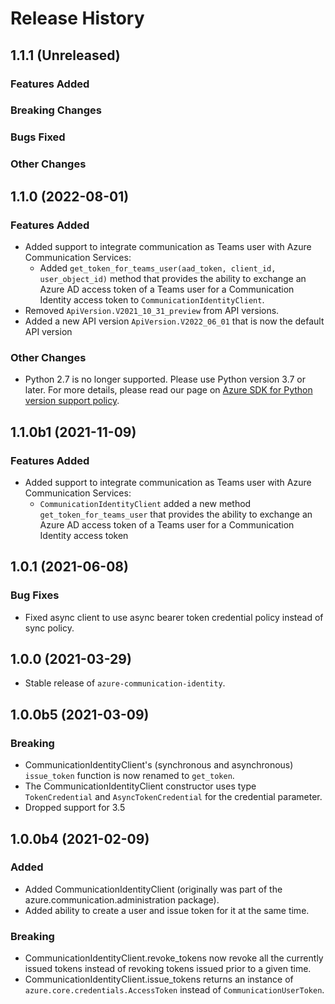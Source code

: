 # Release History

## 1.1.1 (Unreleased)

### Features Added

### Breaking Changes

### Bugs Fixed

### Other Changes

## 1.1.0 (2022-08-01)

### Features Added

- Added support to integrate communication as Teams user with Azure Communication Services:
    - Added `get_token_for_teams_user(aad_token, client_id, user_object_id)` method that provides the ability to exchange an Azure AD access token of a Teams user for a Communication Identity access token to `CommunicationIdentityClient`.
- Removed `ApiVersion.V2021_10_31_preview` from API versions.
- Added a new API version `ApiVersion.V2022_06_01` that is now the default API version

### Other Changes
- Python 2.7 is no longer supported. Please use Python version 3.7 or later. For more details, please read our page on [Azure SDK for Python version support policy](https://github.com/Azure/azure-sdk-for-python/wiki/Azure-SDKs-Python-version-support-policy).

## 1.1.0b1 (2021-11-09)

### Features Added

- Added support to integrate communication as Teams user with Azure Communication Services:
  - `CommunicationIdentityClient` added a new method `get_token_for_teams_user` that provides the ability to exchange an Azure AD access token of a Teams user for a Communication Identity access token

## 1.0.1 (2021-06-08)

### Bug Fixes

- Fixed async client to use async bearer token credential policy instead of sync policy.

## 1.0.0 (2021-03-29)

- Stable release of `azure-communication-identity`.

## 1.0.0b5 (2021-03-09)

### Breaking

- CommunicationIdentityClient's (synchronous and asynchronous) `issue_token` function is now renamed to `get_token`.
- The CommunicationIdentityClient constructor uses type `TokenCredential` and `AsyncTokenCredential` for the credential parameter.
- Dropped support for 3.5

## 1.0.0b4 (2021-02-09)

### Added

- Added CommunicationIdentityClient (originally was part of the azure.communication.administration package).
- Added ability to create a user and issue token for it at the same time.

### Breaking

- CommunicationIdentityClient.revoke_tokens now revoke all the currently issued tokens instead of revoking tokens issued prior to a given time.
- CommunicationIdentityClient.issue_tokens returns an instance of `azure.core.credentials.AccessToken` instead of `CommunicationUserToken`.

<!-- LINKS -->

[read_me]: https://github.com/Azure/azure-sdk-for-python/blob/main/sdk/communication/azure-communication-identity/README.md
[documentation]: https://docs.microsoft.com/azure/communication-services/quickstarts/access-tokens?pivots=programming-language-python
